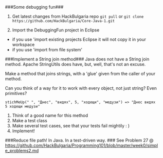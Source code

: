 ###Some debugging fun###
1) Get latest changes from HackBulgaria repo
`git pull` 
or
`git clone https://github.com/HackBulgaria/Core-Java-1.git`

2) Import the DebuggingFun project in Eclipse
- if you use 'import existing projects Eclipse it will not copy it in your workspace
- if you use 'import from file system' 



###Implement a String join method### 
Java does not have a String join method. Apache StringUtils does have, but, well, that's not an excuse.

Make a method that joins strings, with a 'glue' given from the caller of your method.

Can you think of a way for it to work with every object, not just string? Even primitives?

`stichMeUp(" ", "Днес", "видях", 5, "ходещи", "медузи") => "Днес видях 5 ходещи медузи"` 

1) Think of a good name for this method
2) Make a test class
3) Make several test cases, see that your tests fail mightily : )
4) Implement! 

###Reduce file path! In Java. In a test-driven way. ###
See Problem 27 @ https://github.com/HackBulgaria/Programming101/blob/master/week0/simple_problems2.md
